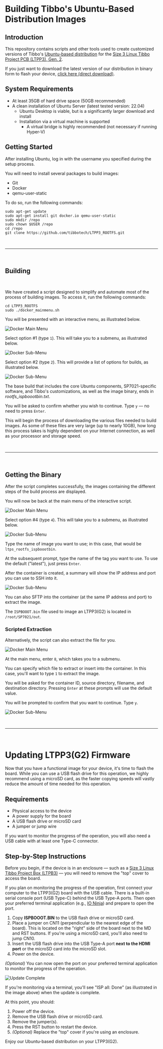 # Building Tibbo's Ubuntu-Based Distribution Images

## Introduction
This repository contains scripts and other tools used to create customized versions of Tibbo's [Ubuntu-based distribution](https://tibbo.com/store/tps/ltpp3g2/ubuntu.html) for the [Size 3 Linux Tibbo Project PCB (LTPP3), Gen. 2](https://tibbo.com/store/tps/ltpp3g2.html).

If you just want to download the latest version of our distribution in binary form to flash your device, [click here (direct download)](https://tibbo.com/downloads/open/ubuntu/ISPBOOOT.BIN).

## System Requirements 
* At least 35GB of hard drive space (50GB recommended)
* A clean installation of Ubuntu Server (latest tested version: 22.04)
  * Ubuntu Desktop is viable, but is a significantly larger download and install
  * Installation via a virtual machine is supported
    * A virtual bridge is highly recommended (not necessary if running Hyper-V)

## Getting Started
After installing Ubuntu, log in with the username you specified during the setup process.

You will need to install several packages to build images:
* Git
* Docker
* qemu-user-static

To do so, run the following commands:

``` shell
sudo apt-get update
sudo apt-get install git docker.io qemu-user-static
sudo mkdir /repo
sudo chown $USER /repo
cd /repo
git clone https://github.com/tibbotech/LTPP3_ROOTFS.git
```

<br>

***

<br>

## Building 

<br>

We have created a script designed to simplify and automate most of the process of building images. To access it, run the following commands:

``` shell
cd LTPP3_ROOTFS
sudo ./docker_mainmenu.sh
```

You will be presented with an interactive menu, as illustrated below.

![Docker Main Menu](./doc/docker_menu_01.png)

Select option #1 (type `1`). This will take you to a submenu, as illustrated below.

![Docker Sub-Menu](./doc/docker_menu_02.png)

Select option #2 (type `2`). This will provide a list of options for builds, as illustrated below.

![Docker Sub-Menu](./doc/docker_menu_03.png)

The base build that includes the core Ubuntu components, SP7021-specific software, and Tibbo's customizations, as well as the image binary, ends in _rootfs_ispboootbin.txt_.

You will be asked to confirm whether you wish to continue.
Type `y` — no need to press `Enter`. 

This will begin the process of downloading the various files needed to build images. As some of these files are very large (up to nearly 10GB), how long this process takes is highly dependent on your Internet connection, as well as your processor and storage speed.

<br>

***

<br>

## Getting the Binary 

After the script completes successfully, the images containing the different steps of the build process are displayed.

You will now be back at the main menu of the interactive script.

![Docker Main Menu](./doc/docker_menu_01.png)

Select option #4 (type `4`). This will take you to a submenu, as illustrated below.

![Docker Sub-Menu](./doc/docker_menu_04.png)

Type the name of image you want to use; in this case, that would be `ltps_rootfs_ispboootbin`.

At the subsequent prompt, type the name of the tag you want to use. To use the default ("latest"), just press `Enter`.

After the container is created, a summary will show the IP address and port you can use to SSH into it.

![Docker Sub-Menu](./doc/docker_menu_05.png)

You can also SFTP into the container (at the same IP address and port) to extract the image.

The `ISPBOOOT.bin` file used to image an LTPP3(G2) is located in `/root/SP7021/out`.

### Scripted Extraction
Alternatively, the script can also extract the file for you.

![Docker Main Menu](./doc/docker_menu_01.png)

At the main menu, enter `8`, which takes you to a submenu.

You can specify which file to extract or insert into the container. In this case, you'll want to type `1` to extract the image. 

You will be asked for the container ID, source directory, filename, and destination directory. Pressing `Enter` at these prompts will use the default value.

You will be prompted to confirm that you want to continue. Type `y`.

![Docker Sub-Menu](./doc/docker_menu_06.png)

<br>

***

<br>

# Updating LTPP3(G2) Firmware
Now that you have a functional image for your device, it's time to flash the board. While you can use a USB flash drive for this operation, we highly recommend using a microSD card, as the faster copying speeds will vastly reduce the amount of time needed for this operation.

## Requirements
* Physical access to the device
* A power supply for the board
* A USB flash drive or microSD card
* A jumper or jump wire

If you want to monitor the progress of the operation, you will also need a USB cable with at least one Type-C connector.

## Step-by-Step Instructions
Before you begin, if the device is in an enclosure — such as a [Size 3 Linux Tibbo Project Box (LTPB3)](https://tibbo.com/store/tps/ltpb3.html) — you will need to remove the "top" cover to access the board.

If you plan on monitoring the progress of the operation, first connect your computer to the LTPP3(G2) board with the USB cable. There is a built-in serial console port (USB Type-C) behind the USB Type-A ports. Then open your preferred terminal application (e.g., [IO Ninja](https://ioninja.com)) and prepare to open the port.

1. Copy **ISPBOOOT.BIN** to the USB flash drive or microSD card.
2. Place a jumper on CN11 (perpendicular to the nearest edge of the board). This is located on the "right" side of the board next to the MD and RST buttons. If you're using a microSD card, you'll also need to jump CN10.
3. Insert the USB flash drive into the USB Type-A port **next to the HDMI port** or the microSD card into the microSD slot.
4. Power on the device.

_(Optional)_ You can now open the port on your preferred terminal application to monitor the progress of the operation.

![Update Complete](doc/Update_Complete.png "Update Complete")

If you're monitoring via a terminal, you'll see "ISP all: Done" (as illustrated in the image above) when the update is complete.

At this point, you should:
1. Power off the device.
2. Remove the USB flash drive or microSD card.
3. Remove the jumper(s).
4. Press the RST button to restart the device.
5. _(Optional)_ Replace the "top" cover if you're using an enclosure.

Enjoy our Ubuntu-based distribution on your LTPP3(G2).